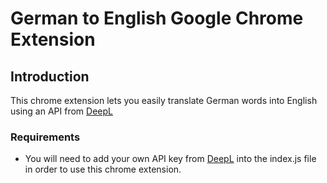 # German to English Google Chrome Extension

## Introduction

This chrome extension lets you easily translate German words into English using an API from [DeepL](https://www.deepl.com/docs-api/introduction/) 

### Requirements

- You will need to add your own API key from [DeepL](https://www.deepl.com/docs-api/introduction/) into the index.js file in order to use this chrome extension.

